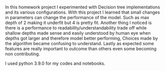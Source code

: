 In this homework project I experimented with Decision tree implementations and its various configurations.
With this project I learned that small changes in parameters can change the performance of the model. Such as max depth of 2 making it underfit but 4 is pretty fit.
Another thing I noticed is there is a performance to readability/understandability trade off while shallow depths made sense and easily understood by human eye when depths got larger and therefore model better performing, Choices made by the algorithm became confusing to understand.
Lastly as expected some features are really important to outcome than others even some becoming non contributing.

I used python 3.9.0 for my codes and notebooks.
